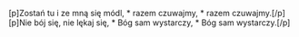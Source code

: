 [p]Zostań tu i ze mną się módl, * razem czuwajmy, * razem czuwajmy.[/p][p]Nie bój się, nie lękaj się, * Bóg sam wystarczy, * Bóg sam wystarczy.[/p]